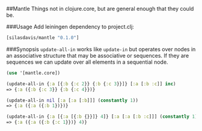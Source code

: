 ##Mantle
Things not in clojure.core, but are general enough that they could be.

###Usage
Add leiningen dependency to project.clj:

```clojure
[silasdavis/mantle "0.1.0"]
```

###Synopsis
`update-all-in` works like `update-in` but operates over nodes in an associative structure that may be associative or sequences. If they are sequences we can update over all elements in a sequential node.

```clojure
(use '[mantle.core])

(update-all-in {:a [{:b {:c 2}} {:b {:c 3}}]} [:a [:b :c]] inc)
=> {:a ({:b {:c 3}} {:b {:c 4}})}

(update-all-in nil [:a [:a [:b]]] (constantly 1))
=> {:a ({:a ({:b 1})})}

(update-all-in {:a [{:a [{:b {}}]} 4]} [:a [:a [:b :c]]] (constantly 1))
=> {:a ({:a ({:b {:c 1}})} 4)}
```
